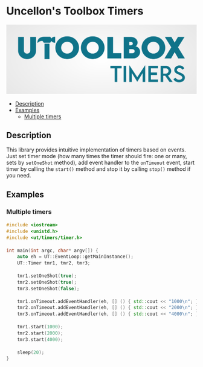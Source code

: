 # Uncellon's Toolbox Timers

![UToolbox Logo](logo.png)

- [Description](#description)
- [Examples](#examples)
    - [Multiple timers](#multiple-timers)

## Description

This library provides intuitive implementation of timers based on events. Just set timer mode (how many times the timer should fire: one or many, sets by `setOneShot` method), add event handler to the `onTimeout` event, start timer by calling the `start()` method and stop it by calling `stop()` method if you need.

## Examples

### Multiple timers

```cpp
#include <iostream>
#include <unistd.h>
#include <ut/timers/timer.h>

int main(int argc, char* argv[]) {
    auto eh = UT::EventLoop::getMainInstance();
    UT::Timer tmr1, tmr2, tmr3;

    tmr1.setOneShot(true);
    tmr2.setOneShot(true);
    tmr3.setOneShot(false);

    tmr1.onTimeout.addEventHandler(eh, [] () { std::cout << "1000\n"; });
    tmr2.onTimeout.addEventHandler(eh, [] () { std::cout << "2000\n"; });
    tmr3.onTimeout.addEventHandler(eh, [] () { std::cout << "4000\n"; });

    tmr1.start(1000);
    tmr2.start(2000);
    tmr3.start(4000);

    sleep(20);
}
```

